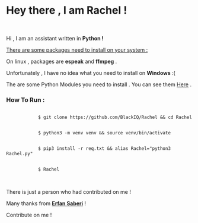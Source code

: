 <html>
	<body>
		<h1>Hey there , I am Rachel !</h1>
		<br>
		<p>Hi , I am an assistant written in <b>Python !</b></p>
		<p><u>There are some packages need to install on your system :</u></p>
		<p>On linux , packages are <b>espeak</b> and <b>ffmpeg</b> .</p>
		<p>Unfortunately , I have no idea what you need to install on <b>Windows</b> :(</p>
		<p>The are some Python Modules you need to install . You can see them <a href="https://github.com/BlackIQ/Rachel/blob/master/req.txt">Here</a> .</p>
		<h3>How To Run :</h3>
		<code>
		    $ git clone https://github.com/BlackIQ/Rachel && cd Rachel
		</code>
		<br>
		<code>
		    $ python3 -m venv venv && source venv/bin/activate
		</code>
		<br>
		<code>
		    $ pip3 install -r req.txt && alias Rachel="python3 Rachel.py"
		</code>
		<br>
		<code>
		    $ Rachel
		</code>
		<br>
		<br>
		<p>There is just a person who had contributed on me !</p>
		<p>Many thanks from <b><a href="https://github.com/erfansaberi">Erfan Saberi</b></a> !</p>
		<p>Contribute on me !</p>
	</body>
</html>